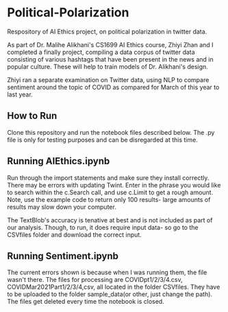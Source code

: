 # Political-Polarization
Respository of AI Ethics project, on political polarization in twitter data.

As part of Dr. Malihe Alikhani's CS1699 AI Ethics course, Zhiyi Zhan and I completed a finally project, compiling a data corpus of twitter data consisting of various hashtags that have been present in the news and in popular culture. These will help to train models of Dr. Alikhani's design.

Zhiyi ran a separate examination on Twitter data, using NLP to compare sentiment around the topic of COVID as compared for March of this year to last year.

## How to Run

Clone this repository and run the notebook files described below. The .py file is only for testing purposes and can be disregarded at this time.

## Running AIEthics.ipynb

Run through the import statements and make sure they install correctly. There may be errors with updating Twint. Enter in the phrase you would like to search within the c.Search call, and use c.Limit to get a rough amount. Note, use the example code to return only 100 results- large amounts of results may slow down your computer.

The TextBlob's accuracy is tenative at best and is not included as part of our analysis. Though, to run, it does require input data- so go to the CSVfiles folder and download the correct input.

## Running Sentiment.ipynb

The current errors shown is because when I was running them, the file wasn't there. 
The files for processing are COVIDpt1/2/3/4.csv, COVIDMar2021Part1/2/3/4,csv, all located in the folder CSVfiles. They have to be uploaded to the folder sample_data(or other, just change the path). The files get deleted every time the notebook is closed.
